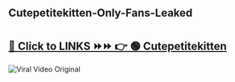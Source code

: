 
 ## Cutepetitekitten-Only-Fans-Leaked

# <h2><a href="https://clipsfans.com/Cutepetitekitten&ref=git">🔗 Click to LINKS ⏩⏩ 👉 🟢 Cutepetitekitten </a></h2>

<a href="https://clipsfans.com/Cutepetitekitten&ref=git" rel="nofollow" data-target="animated-image.originalLink"><img src="https://i.ibb.co.com/xMMVF88/686577567.gif" alt="Viral Video Original" style="max-width: 100%; display: inline-block;" data-target="animated-image.originalImage"></a>
